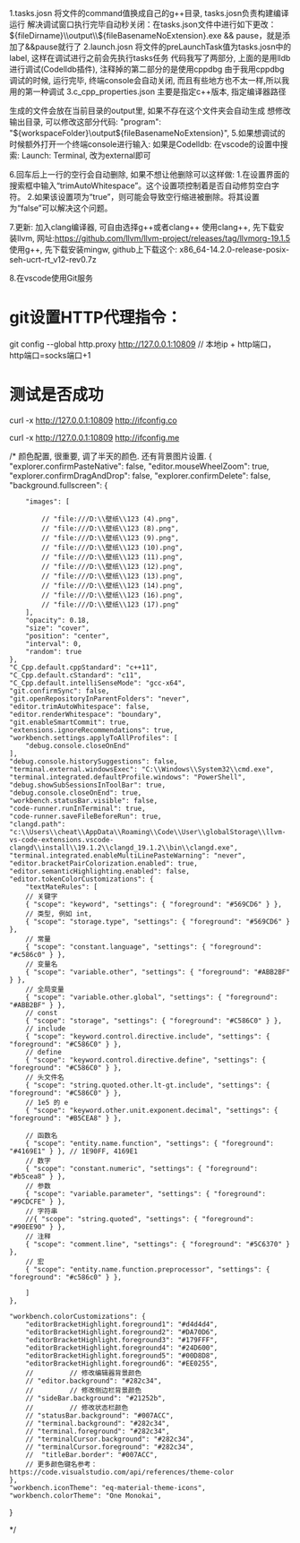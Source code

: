 1.tasks.josn 将文件的command值换成自己的g++目录, tasks.josn负责构建编译运行
解决调试窗口执行完毕自动秒关闭：在tasks.json文件中进行如下更改： ${fileDirname}\\output\\${fileBasenameNoExtension}.exe && pause，就是添加了&&pause就行了
2.launch.josn 将文件的preLaunchTask值为tasks.josn中的label, 这样在调试进行之前会先执行tasks任务 代码我写了两部分, 上面的是用lldb进行调试(Codelldb插件), 注释掉的第二部分的是使用cppdbg 由于我用cppdbg调试的时候, 运行完毕, 终端console会自动关闭, 而且有些地方也不太一样,所以我用的第一种调试 3.c_cpp_properties.json 主要是指定c++版本, 指定编译器路径

生成的文件会放在当前目录的output里, 如果不存在这个文件夹会自动生成 想修改输出目录, 可以修改这部分代码: "program": "${workspaceFolder}\output\${fileBasenameNoExtension}",
5.如果想调试的时候额外打开一个终端console进行输入: 如果是Codelldb: 在vscode的设置中搜索: Launch: Terminal, 改为external即可

6.回车后上一行的空行会自动删除, 如果不想让他删除可以这样做: 1.在设置界面的搜索框中输入“trimAutoWhitespace”。这个设置项控制着是否自动修剪空白字符。 2.如果该设置项为“true”，则可能会导致空行缩进被删除。将其设置为“false”可以解决这个问题。

7.更新: 加入clang编译器, 可自由选择g++或者clang++ 使用clang++, 先下载安装llvm, 网址:https://github.com/llvm/llvm-project/releases/tag/llvmorg-19.1.5 使用g++, 先下载安装mingw, github上下载这个: x86_64-14.2.0-release-posix-seh-ucrt-rt_v12-rev0.7z

8.在vscode使用Git服务
# git设置HTTP代理指令：
git config --global http.proxy http://127.0.0.1:10809 // 本地ip + http端口， http端口=socks端口+1
# 测试是否成功
curl -x http://127.0.0.1:10809 http://ifconfig.co

curl -x http://127.0.0.1:10809 http://ifconfig.me



/*
颜色配置, 很重要, 调了半天的颜色.
还有背景图片设置.
{
    "explorer.confirmPasteNative": false,
    "editor.mouseWheelZoom": true,
    "explorer.confirmDragAndDrop": false,
    "explorer.confirmDelete": false,
    "background.fullscreen": {
        
        "images": [

            // "file:///D:\\壁纸\\123 (4).png",
            // "file:///D:\\壁纸\\123 (8).png",
            // "file:///D:\\壁纸\\123 (9).png",
            // "file:///D:\\壁纸\\123 (10).png",
            // "file:///D:\\壁纸\\123 (11).png",
            // "file:///D:\\壁纸\\123 (12).png",
            // "file:///D:\\壁纸\\123 (13).png",
            // "file:///D:\\壁纸\\123 (14).png",
            // "file:///D:\\壁纸\\123 (16).png",
            // "file:///D:\\壁纸\\123 (17).png"
        ],
        "opacity": 0.18,
        "size": "cover",
        "position": "center",
        "interval": 0,
        "random": true
    },
    "C_Cpp.default.cppStandard": "c++11",
    "C_Cpp.default.cStandard": "c11",
    "C_Cpp.default.intelliSenseMode": "gcc-x64",
    "git.confirmSync": false,
    "git.openRepositoryInParentFolders": "never",
    "editor.trimAutoWhitespace": false,
    "editor.renderWhitespace": "boundary",
    "git.enableSmartCommit": true,
    "extensions.ignoreRecommendations": true,
    "workbench.settings.applyToAllProfiles": [
        "debug.console.closeOnEnd"
    ],
    "debug.console.historySuggestions": false,
    "terminal.external.windowsExec": "C:\\Windows\\System32\\cmd.exe",
    "terminal.integrated.defaultProfile.windows": "PowerShell",
    "debug.showSubSessionsInToolBar": true,
    "debug.console.closeOnEnd": true,
    "workbench.statusBar.visible": false,
    "code-runner.runInTerminal": true,
    "code-runner.saveFileBeforeRun": true,
    "clangd.path": "c:\\Users\\cheat\\AppData\\Roaming\\Code\\User\\globalStorage\\llvm-vs-code-extensions.vscode-clangd\\install\\19.1.2\\clangd_19.1.2\\bin\\clangd.exe",
    "terminal.integrated.enableMultiLinePasteWarning": "never",
    "editor.bracketPairColorization.enabled": true,
    "editor.semanticHighlighting.enabled": false,
    "editor.tokenColorCustomizations": {
        "textMateRules": [
        // 关键字
        { "scope": "keyword", "settings": { "foreground": "#569CD6" } },
        // 类型, 例如 int,
        { "scope": "storage.type", "settings": { "foreground": "#569CD6" } },
        // 常量
        { "scope": "constant.language", "settings": { "foreground": "#c586c0" } },
        // 变量名
        { "scope": "variable.other", "settings": { "foreground": "#ABB2BF" } },
        // 全局变量
        { "scope": "variable.other.global", "settings": { "foreground": "#ABB2BF" } },
        // const
        { "scope": "storage", "settings": { "foreground": "#C586C0" } },
        // include
        { "scope": "keyword.control.directive.include", "settings": { "foreground": "#C586C0" } },
        // define
        { "scope": "keyword.control.directive.define", "settings": { "foreground": "#C586C0" } },
        // 头文件名
        { "scope": "string.quoted.other.lt-gt.include", "settings": { "foreground": "#C586C0" } },
        // 1e5 的 e
        { "scope": "keyword.other.unit.exponent.decimal", "settings": { "foreground": "#B5CEA8" } },

        // 函数名
        { "scope": "entity.name.function", "settings": { "foreground": "#4169E1" } }, // 1E90FF, 4169E1
        // 数字
        { "scope": "constant.numeric", "settings": { "foreground": "#b5cea8" } },
        // 参数
        { "scope": "variable.parameter", "settings": { "foreground": "#9CDCFE" } },
        // 字符串
        //{ "scope": "string.quoted", "settings": { "foreground": "#90EE90" } },
        // 注释
        { "scope": "comment.line", "settings": { "foreground": "#5C6370" } },
        // 宏
        { "scope": "entity.name.function.preprocessor", "settings": { "foreground": "#c586c0" } },
        
        ]
    },
    
    "workbench.colorCustomizations": {
        "editorBracketHighlight.foreground1": "#d4d4d4",
        "editorBracketHighlight.foreground2": "#DA70D6",
        "editorBracketHighlight.foreground3": "#179FFF",
        "editorBracketHighlight.foreground4": "#24D600",
        "editorBracketHighlight.foreground5": "#00D8D8",
        "editorBracketHighlight.foreground6": "#EE0255",
        //         // 修改编辑器背景颜色
        // "editor.background": "#282c34",
        //         // 修改侧边栏背景颜色
        // "sideBar.background": "#21252b",
        //         // 修改状态栏颜色
        // "statusBar.background": "#007ACC",
        // "terminal.background": "#282c34",
        // "terminal.foreground": "#282c34",
        // "terminalCursor.background": "#282c34",
        // "terminalCursor.foreground": "#282c34",
        //  "titleBar.border": "#007ACC",
        // 更多颜色键名参考：https://code.visualstudio.com/api/references/theme-color
    },
    "workbench.iconTheme": "eq-material-theme-icons",
    "workbench.colorTheme": "One Monokai",
}

*/
